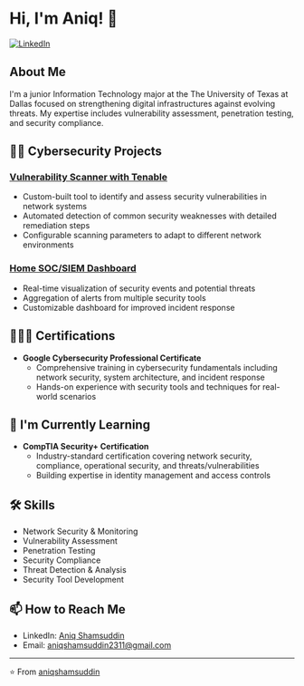 # Hi, I'm Aniq! 👋

[![LinkedIn](https://img.shields.io/badge/LinkedIn-Connect-blue?style=for-the-badge&logo=linkedin)](https://www.linkedin.com/in/aniqshamsuddin)

## About Me
I'm a junior Information Technology major at the The University of Texas at Dallas focused on strengthening digital infrastructures against evolving threats. My expertise includes vulnerability assessment, penetration testing, and security compliance.

## 👨‍💻 Cybersecurity Projects

### **[Vulnerability Scanner with Tenable](https://github.com/AniqShamsuddin/Windows10-Vulnerability-Scanner/tree/main)**
- Custom-built tool to identify and assess security vulnerabilities in network systems
- Automated detection of common security weaknesses with detailed remediation steps
- Configurable scanning parameters to adapt to different network environments

### **[Home SOC/SIEM Dashboard](https://github.com/AniqShamsuddin/SIEM_Azure/blob/main/README.md)**
- Real-time visualization of security events and potential threats
- Aggregation of alerts from multiple security tools
- Customizable dashboard for improved incident response

## 👨🏻‍🎓 Certifications
- **Google Cybersecurity Professional Certificate**
  - Comprehensive training in cybersecurity fundamentals including network security, system architecture, and incident response
  - Hands-on experience with security tools and techniques for real-world scenarios

## 🌱 I'm Currently Learning
- **CompTIA Security+ Certification**
  - Industry-standard certification covering network security, compliance, operational security, and threats/vulnerabilities
  - Building expertise in identity management and access controls

## 🛠️ Skills
- Network Security & Monitoring
- Vulnerability Assessment
- Penetration Testing
- Security Compliance
- Threat Detection & Analysis
- Security Tool Development

## 📫 How to Reach Me
- LinkedIn: [Aniq Shamsuddin](https://www.linkedin.com/in/aniqshamsuddin)
- Email: aniqshamsuddin2311@gmail.com

---
⭐️ From [aniqshamsuddin](https://github.com/aniqshamsuddin)
